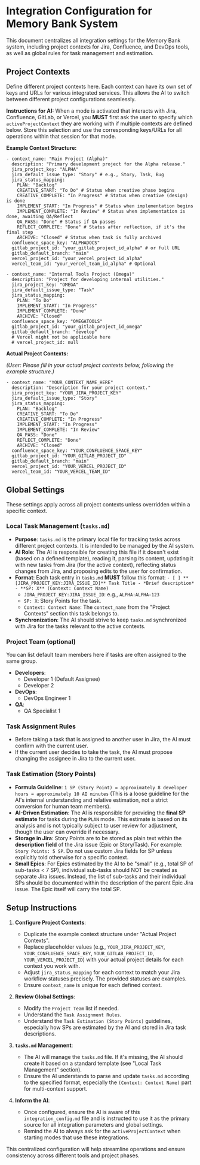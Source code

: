 # Integration Configuration for Memory Bank System

This document centralizes all integration settings for the Memory Bank system, including project contexts for Jira, Confluence, and DevOps tools, as well as global rules for task management and estimation.

## Project Contexts

Define different project contexts here. Each context can have its own set of keys and URLs for various integrated services. This allows the AI to switch between different project configurations seamlessly.

**Instructions for AI:** When a mode is activated that interacts with Jira, Confluence, GitLab, or Vercel, you **MUST** first ask the user to specify which `activeProjectContext` they are working with if multiple contexts are defined below. Store this selection and use the corresponding keys/URLs for all operations within that session for that mode.

**Example Context Structure:**

```
- context_name: "Main Project (Alpha)"
  description: "Primary development project for the Alpha release."
  jira_project_key: "ALPHA"
  jira_default_issue_type: "Story" # e.g., Story, Task, Bug
  jira_status_mapping:
    PLAN: "Backlog"
    CREATIVE_START: "To Do" # Status when creative phase begins
    CREATIVE_COMPLETE: "In Progress" # Status when creative (design) is done
    IMPLEMENT_START: "In Progress" # Status when implementation begins
    IMPLEMENT_COMPLETE: "In Review" # Status when implementation is done, awaiting QA/Reflect
    QA_PASS: "Done" # Status if QA passes
    REFLECT_COMPLETE: "Done" # Status after reflection, if it's the final step
    ARCHIVE: "Closed" # Status when task is fully archived
  confluence_space_key: "ALPHADOCS"
  gitlab_project_id: "your_gitlab_project_id_alpha" # or full URL
  gitlab_default_branch: "main"
  vercel_project_id: "your_vercel_project_id_alpha"
  vercel_team_id: "your_vercel_team_id_alpha" # Optional

- context_name: "Internal Tools Project (Omega)"
  description: "Project for developing internal utilities."
  jira_project_key: "OMEGA"
  jira_default_issue_type: "Task"
  jira_status_mapping:
    PLAN: "To Do"
    IMPLEMENT_START: "In Progress"
    IMPLEMENT_COMPLETE: "Done"
    ARCHIVE: "Closed"
  confluence_space_key: "OMEGATOOLS"
  gitlab_project_id: "your_gitlab_project_id_omega"
  gitlab_default_branch: "develop"
  # Vercel might not be applicable here
  # vercel_project_id: null 
```

**Actual Project Contexts:**

_(User: Please fill in your actual project contexts below, following the example structure.)_

```
- context_name: "YOUR_CONTEXT_NAME_HERE"
  description: "Description for your project context."
  jira_project_key: "YOUR_JIRA_PROJECT_KEY"
  jira_default_issue_type: "Story" 
  jira_status_mapping:
    PLAN: "Backlog"
    CREATIVE_START: "To Do"
    CREATIVE_COMPLETE: "In Progress"
    IMPLEMENT_START: "In Progress"
    IMPLEMENT_COMPLETE: "In Review"
    QA_PASS: "Done" 
    REFLECT_COMPLETE: "Done"
    ARCHIVE: "Closed"
  confluence_space_key: "YOUR_CONFLUENCE_SPACE_KEY"
  gitlab_project_id: "YOUR_GITLAB_PROJECT_ID"
  gitlab_default_branch: "main"
  vercel_project_id: "YOUR_VERCEL_PROJECT_ID"
  vercel_team_id: "YOUR_VERCEL_TEAM_ID"
```

## Global Settings

These settings apply across all project contexts unless overridden within a specific context.

### Local Task Management (`tasks.md`)
*   **Purpose**: `tasks.md` is the primary local file for tracking tasks across different project contexts. It is intended to be managed by the AI system.
*   **AI Role**: The AI is responsible for creating this file if it doesn't exist (based on a defined template), reading it, parsing its content, updating it with new tasks from Jira (for the active context), reflecting status changes from Jira, and proposing edits to the user for confirmation.
*   **Format**: Each task entry in `tasks.md` **MUST** follow this format:
    `- [ ] **[JIRA_PROJECT_KEY:JIRA_ISSUE_ID]** Task Title - *Brief description* - **SP: X** (Context: Context Name)`
    *   `JIRA_PROJECT_KEY:JIRA_ISSUE_ID`: e.g., `ALPHA:ALPHA-123`
    *   `SP: X`: Story Points for the task.
    *   `Context: Context Name`: The `context_name` from the "Project Contexts" section this task belongs to.
*   **Synchronization**: The AI should strive to keep `tasks.md` synchronized with Jira for the tasks relevant to the active contexts.

### Project Team (optional)
You can list default team members here if tasks are often assigned to the same group.
*   **Developers**:
    *   Developer 1 (Default Assignee)
    *   Developer 2
*   **DevOps**:
    *   DevOps Engineer 1
*   **QA**:
    *   QA Specialist 1

### Task Assignment Rules
*   Before taking a task that is assigned to another user in Jira, the AI must confirm with the current user.
*   If the current user decides to take the task, the AI must propose changing the assignee in Jira to the current user.

### Task Estimation (Story Points)
*   **Formula Guideline**: `1 SP (Story Point) = approximately 8 developer hours = approximately 10 AI minutes` (This is a loose guideline for the AI's internal understanding and relative estimation, not a strict conversion for human team members).
*   **AI-Driven Estimation**: The AI is responsible for providing the **final SP estimate** for tasks during the `PLAN` mode. This estimate is based on its analysis and is not typically subject to user review for adjustment, though the user can override if necessary.
*   **Storage in Jira**: Story Points are to be stored as plain text within the **description field** of the Jira issue (Epic or Story/Task). For example: `Story Points: 5 SP`. Do not use custom Jira fields for SP unless explicitly told otherwise for a specific context.
*   **Small Epics**: For Epics estimated by the AI to be "small" (e.g., total SP of sub-tasks < 7 SP), individual sub-tasks should NOT be created as separate Jira issues. Instead, the list of sub-tasks and their individual SPs should be documented within the description of the parent Epic Jira issue. The Epic itself will carry the total SP.

## Setup Instructions

1.  **Configure Project Contexts**:
    *   Duplicate the example context structure under "Actual Project Contexts".
    *   Replace placeholder values (e.g., `YOUR_JIRA_PROJECT_KEY`, `YOUR_CONFLUENCE_SPACE_KEY`, `YOUR_GITLAB_PROJECT_ID`, `YOUR_VERCEL_PROJECT_ID`) with your actual project details for each context you work with.
    *   Adjust `jira_status_mapping` for each context to match your Jira workflow statuses precisely. The provided statuses are examples.
    *   Ensure `context_name` is unique for each defined context.

2.  **Review Global Settings**:
    *   Modify the `Project Team` list if needed.
    *   Understand the `Task Assignment Rules`.
    *   Understand the `Task Estimation (Story Points)` guidelines, especially how SPs are estimated by the AI and stored in Jira task descriptions.

3.  **`tasks.md` Management**:
    *   The AI will manage the `tasks.md` file. If it's missing, the AI should create it based on a standard template (see "Local Task Management" section).
    *   Ensure the AI understands to parse and update `tasks.md` according to the specified format, especially the `(Context: Context Name)` part for multi-context support.

4.  **Inform the AI**:
    *   Once configured, ensure the AI is aware of this `integration_config.md` file and is instructed to use it as the primary source for all integration parameters and global settings.
    *   Remind the AI to always ask for the `activeProjectContext` when starting modes that use these integrations.

This centralized configuration will help streamline operations and ensure consistency across different tools and project phases. 